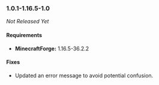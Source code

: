 ### 1.0.1-1.16.5-1.0

_Not Released Yet_

#### Requirements
- **MinecraftForge:** 1.16.5-36.2.2

#### Fixes

- Updated an error message to avoid potential confusion.